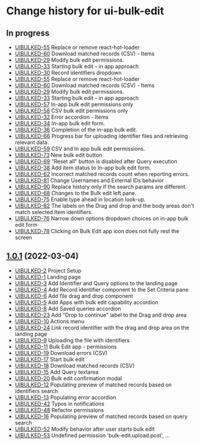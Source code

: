 # Change history for ui-bulk-edit

## In progress

* [UIBULKED-55](https://issues.folio.org/browse/UIBULKED-55) Replace or remove react-hot-loader
* [UIBULKED-60](https://issues.folio.org/browse/UIBULKED-60) Download matched records (CSV) - Items
* [UIBULKED-29](https://issues.folio.org/browse/UIBULKED-29) Modify bulk edit permissions.
* [UIBULKED-33](https://issues.folio.org/browse/UIBULKED-33) Starting bulk edit - in app approach
* [UIBULKED-30](https://issues.folio.org/browse/UIBULKED-30) Record identifiers dropdown
* [UIBULKED-55](https://issues.folio.org/browse/UIBULKED-55) Replace or remove react-hot-loader
* [UIBULKED-60](https://issues.folio.org/browse/UIBULKED-60) Download matched records (CSV) - Items
* [UIBULKED-29](https://issues.folio.org/browse/UIBULKED-29) Modify bulk edit permissions.
* [UIBULKED-33](https://issues.folio.org/browse/UIBULKED-33) Starting bulk edit - in app approach
* [UIBULKED-57](https://issues.folio.org/browse/UIBULKED-57) In-app bulk edit permissions only
* [UIBULKED-58](https://issues.folio.org/browse/UIBULKED-58) CSV bulk edit permissions only
* [UIBULKED-32](https://issues.folio.org/browse/UIBULKED-32) Error accordion - Items
* [UIBULKED-34](https://issues.folio.org/browse/UIBULKED-34) In-app bulk edit form.
* [UIBULKED-36](https://issues.folio.org/browse/UIBULKED-36) Completion of the in-app bulk edit.
* [UIBULKED-66](https://issues.folio.org/browse/UIBULKED-66) Progress bar for uploading identifier files and retrieving relevant data.
* [UIBULKED-59](https://issues.folio.org/browse/UIBULKED-59) CSV and In app bulk edit permissions.
* [UIBULKED-73](https://issues.folio.org/browse/UIBULKED-73) New bulk edit button
* [UIBULKED-69](https://issues.folio.org/browse/UIBULKED-69) "Reset all" button is disabled after Query execution
* [UIBULKED-38](https://issues.folio.org/browse/UIBULKED-38) Add item status to In-app bulk edit form.
* [UIBULKED-62](https://issues.folio.org/browse/UIBULKED-62) Incorrect matched records count when reporting errors.
* [UIBULKED-81](https://issues.folio.org/browse/UIBULKED-81) Change Usernames and External IDs behavior
* [UIBULKED-90](https://issues.folio.org/browse/UIBULKED-90) Replace history only if the search params are different.
* [UIBULKED-68](https://issues.folio.org/browse/UIBULKED-68) Changes to the Bulk edit left pane.
* [UIBULKED-75](https://issues.folio.org/browse/UIBULKED-75) Enable type ahead in location look-up.
* [UIBULKED-82](https://issues.folio.org/browse/UIBULKED-82) The labels on the Drag and drop and the body areas don't match selected Item identifiers.
* [UIBULKED-76](https://issues.folio.org/browse/UIBULKED-76) Narrow down options dropdown choices on in-app bulk edit form
* [UIBULKED-78](https://issues.folio.org/browse/UIBULKED-78) Clicking on Bulk Edit app icon does not fully rest the screen

## [1.0.1](https://github.com/folio-org/ui-bulk-edit/tree/v1.0.1) (2022-03-04)

* [UIBULKED-2](https://issues.folio.org/browse/UIBULKED-2) Project Setup
* [UIBULKED-1](https://issues.folio.org/browse/UIBULKED-1) Landing page
* [UIBULKED-3](https://issues.folio.org/browse/UIBULKED-3) Add Identifier and Query options to the landing page
* [UIBULKED-4](https://issues.folio.org/browse/UIBULKED-4) Add Record identifier component to the Set Criteria pane
* [UIBULKED-6](https://issues.folio.org/browse/UIBULKED-6) Add file drag and drop component
* [UIBULKED-5](https://issues.folio.org/browse/UIBULKED-5) Add Apps with bulk edit capability accordion
* [UIBULKED-8](https://issues.folio.org/browse/UIBULKED-8) Add Saved queries accordion
* [UIBULKED-23](https://issues.folio.org/browse/UIBULKED-23) Add "Drop to continue" label to the Drag and drop area
* [UIBULKED-10](https://issues.folio.org/browse/UIBULKED-10) Actions menu
* [UIBULKED-24](https://issues.folio.org/browse/UIBULKED-24) Link record identifier with the drag and drop area on the landing page
* [UIBULKED-9](https://issues.folio.org/browse/UIBULKED-9) Uploading the file with identifiers
* [UIBULKED-11](https://issues.folio.org/browse/UIBULKED-11) Bulk Edit app - permissions
* [UIBULKED-19](https://issues.folio.org/browse/UIBULKED-19) Download errors (CSV)
* [UIBULKED-17](https://issues.folio.org/browse/UIBULKED-17) Start bulk edit
* [UIBULKED-18](https://issues.folio.org/browse/UIBULKED-18) Download matched records (CSV)
* [UIBULKED-15](https://issues.folio.org/browse/UIBULKED-15) Add Query textarea
* [UIBULKED-20](https://issues.folio.org/browse/UIBULKED-20) Bulk edit confirmation modal
* [UIBULKED-12](https://issues.folio.org/browse/UIBULKED-12) Populating preview of matched records based on identifiers search
* [UIBULKED-13](https://issues.folio.org/browse/UIBULKED-13) Populating error accordion
* [UIBULKED-42](https://issues.folio.org/browse/UIBULKED-42) Typos in notifications
* [UIBULKED-48](https://issues.folio.org/browse/UIBULKED-48) Refactor permissions
* [UIBULKED-16](https://issues.folio.org/browse/UIBULKED-16) Populating preview of matched records based on query search
* [UIBULKED-52](https://issues.folio.org/browse/UIBULKED-52) Modify behavior after user starts bulk edit
* [UIBULKED-53](https://issues.folio.org/browse/UIBULKED-53) Undefined permission 'bulk-edit.upload.post', ...
